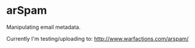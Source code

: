 # arSpam
Manipulating email metadata.

Currently I'm testing/uploading to:
http://www.warfactions.com/arspam/
